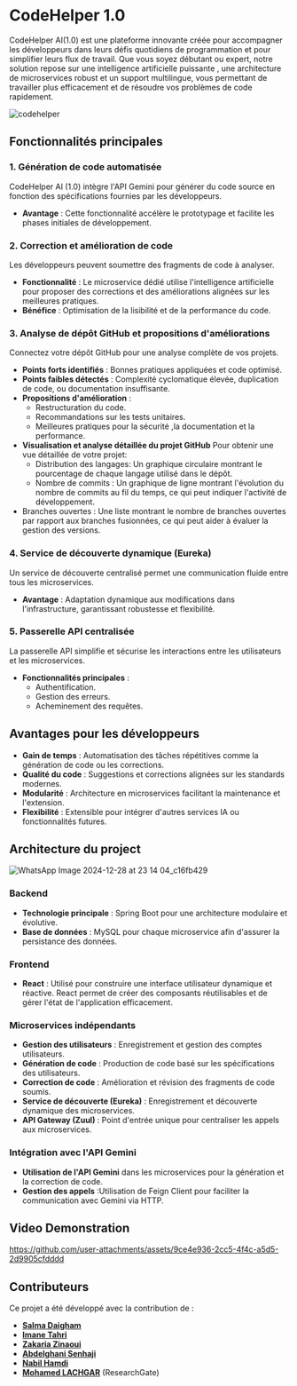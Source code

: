 # CodeHelper 1.0

CodeHelper AI(1.0) est une plateforme innovante créée pour accompagner les développeurs dans leurs défis quotidiens de programmation et pour simplifier leurs flux de travail. Que vous soyez débutant ou expert, notre solution repose sur une intelligence artificielle puissante , une architecture de microservices robust et un support multilingue, vous permettant de travailler plus efficacement et de résoudre vos problèmes de code rapidement.



![codehelper](https://github.com/user-attachments/assets/6281f67d-8f0f-424d-8748-7a1b883b10aa)


## Fonctionnalités principales  

### 1. Génération de code automatisée  
CodeHelper AI (1.0) intègre l'API Gemini pour générer du code source en fonction des spécifications fournies par les développeurs.  
- **Avantage** : Cette fonctionnalité accélère le prototypage et facilite les phases initiales de développement.  

### 2. Correction et amélioration de code  
Les développeurs peuvent soumettre des fragments de code à analyser.  
- **Fonctionnalité** : Le microservice dédié utilise l'intelligence artificielle pour proposer des corrections et des améliorations alignées sur les meilleures pratiques.  
- **Bénéfice** : Optimisation de la lisibilité et de la performance du code.  

### 3. Analyse de dépôt GitHub et propositions d'améliorations  
Connectez votre dépôt GitHub pour une analyse complète de vos projets.  
- **Points forts identifiés** : Bonnes pratiques appliquées et code optimisé.  
- **Points faibles détectés** : Complexité cyclomatique élevée, duplication de code, ou documentation insuffisante.  
- **Propositions d'amélioration** :  
  - Restructuration du code.  
  - Recommandations sur les tests unitaires.  
  - Meilleures pratiques pour la sécurité ,la documentation et la performance.  
- **Visualisation et analyse détaillée du projet GitHub** Pour obtenir une vue détaillée de votre projet:
    - Distribution des langages: Un graphique circulaire montrant le pourcentage de chaque langage utilisé dans le dépôt.
    - Nombre de commits : Un graphique de ligne montrant l'évolution du nombre de commits au fil du temps, ce qui peut indiquer l'activité de développement.
- Branches ouvertes : Une liste  montrant le nombre de branches ouvertes par rapport aux branches fusionnées, ce qui peut aider à évaluer la gestion des versions.

### 4. Service de découverte dynamique (Eureka)  
Un service de découverte centralisé permet une communication fluide entre tous les microservices.  
- **Avantage** : Adaptation dynamique aux modifications dans l'infrastructure, garantissant robustesse et flexibilité.  

### 5. Passerelle API centralisée  
La passerelle API simplifie et sécurise les interactions entre les utilisateurs et les microservices.  
- **Fonctionnalités principales** :  
  - Authentification.  
  - Gestion des erreurs.  
  - Acheminement des requêtes.


## Avantages pour les développeurs

- **Gain de temps** : Automatisation des tâches répétitives comme la génération de code ou les corrections.
- **Qualité du code** : Suggestions et corrections alignées sur les standards modernes.
- **Modularité** : Architecture en microservices facilitant la maintenance et l'extension.
- **Flexibilité** : Extensible pour intégrer d'autres services IA ou fonctionnalités futures.



## Architecture du project
![WhatsApp Image 2024-12-28 at 23 14 04_c16fb429](https://github.com/user-attachments/assets/37a5091c-ab26-45d9-86da-5e3bc2b8f221)


### Backend

- **Technologie principale** : Spring Boot pour une architecture modulaire et évolutive.
- **Base de données** : MySQL pour chaque microservice afin d'assurer la persistance des données.

### Frontend
- **React** : Utilisé pour construire une interface utilisateur dynamique et réactive. React permet de créer des composants réutilisables et de gérer l'état de l'application efficacement.

### Microservices indépendants

- **Gestion des utilisateurs** : Enregistrement et gestion des comptes utilisateurs.
- **Génération de code** : Production de code basé sur les spécifications des utilisateurs.
- **Correction de code** : Amélioration et révision des fragments de code soumis.
- **Service de découverte (Eureka)** : Enregistrement et découverte dynamique des microservices.
- **API Gateway (Zuul)** : Point d'entrée unique pour centraliser les appels aux microservices.

### Intégration avec l'API Gemini
- **Utilisation de l'API Gemini** dans les microservices pour la génération et la correction de code.
- **Gestion des appels** :Utilisation de Feign Client pour faciliter la communication avec Gemini via HTTP.

## Video Demonstration



https://github.com/user-attachments/assets/9ce4e936-2cc5-4f4c-a5d5-2d9905cfdddd



## Contributeurs

Ce projet a été développé avec la contribution de :
- [**Salma Daigham**](https://github.com/salmasd5)
- [**Imane Tahri**](https://github.com/imanetahri123)
- [**Zakaria Zinaoui**](https://github.com/zakariaZinaOui)
- [**Abdelghani Senhaji**](https://github.com/Senhaji22701)
- [**Nabil Hamdi**](https://github.com/NABILHAMDI24)
- [**Mohamed LACHGAR**](https://www.researchgate.net/profile/Mohamed-Lachgar) (ResearchGate)



